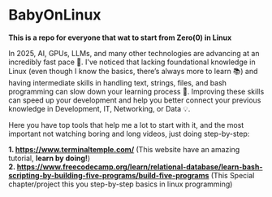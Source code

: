 # BabyOnLinux
**This is a repo for everyone that wat to start from Zero(0) in Linux**

In 2025, AI, GPUs, LLMs, and many other technologies are advancing at an incredibly fast pace 🚀. I've noticed that lacking foundational knowledge in Linux (even though I know the basics, there’s always more to learn 📚) and having intermediate skills in handling text, strings, files, and bash programming can slow down your learning process 🐢. Improving these skills can speed up your development and help you better connect your previous knowledge in Development, IT, Networking, or Data 💡.

Here you have top tools that help me a lot to start with it, and the most important not watching boring and long videos, just doing step-by-step:

**1. https://www.terminaltemple.com/**
   (This website have an amazing tutorial, **learn by doing!**)  
**2. https://www.freecodecamp.org/learn/relational-database/learn-bash-scripting-by-building-five-programs/build-five-programs**
   (This Special chapter/project this you step-by-step basics in linux programming)
